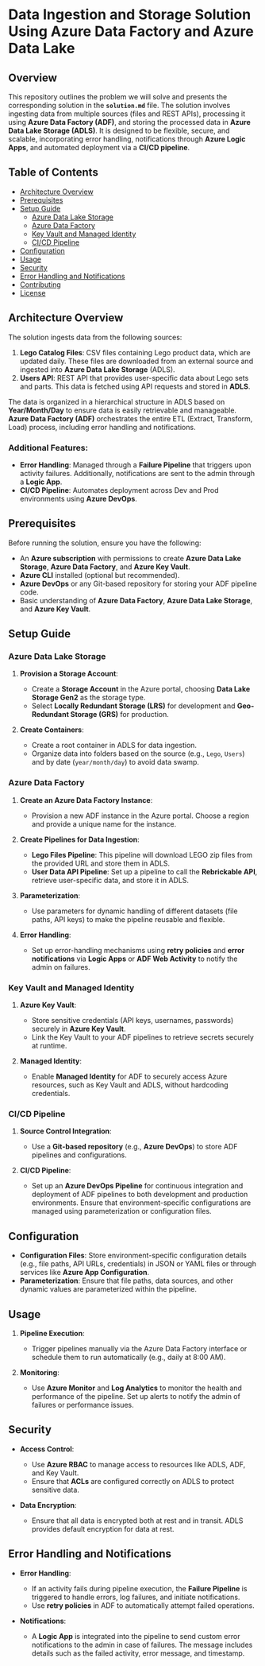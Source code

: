 # Data Ingestion and Storage Solution Using Azure Data Factory and Azure Data Lake

## Overview
This repository outlines the problem we will solve and presents the corresponding solution in the **`solution.md`** file. The solution involves ingesting data from multiple sources (files and REST APIs), processing it using **Azure Data Factory (ADF)**, and storing the processed data in **Azure Data Lake Storage (ADLS)**. It is designed to be flexible, secure, and scalable, incorporating error handling, notifications through **Azure Logic Apps**, and automated deployment via a **CI/CD pipeline**.


## Table of Contents

- [Architecture Overview](#architecture-overview)
- [Prerequisites](#prerequisites)
- [Setup Guide](#setup-guide)
  - [Azure Data Lake Storage](#azure-data-lake-storage)
  - [Azure Data Factory](#azure-data-factory)
  - [Key Vault and Managed Identity](#key-vault-and-managed-identity)
  - [CI/CD Pipeline](#ci-cd-pipeline)
- [Configuration](#configuration)
- [Usage](#usage)
- [Security](#security)
- [Error Handling and Notifications](#error-handling-and-notifications)
- [Contributing](#contributing)
- [License](#license)

## Architecture Overview

The solution ingests data from the following sources:
1. **Lego Catalog Files**: CSV files containing Lego product data, which are updated daily. These files are downloaded from an external source and ingested into **Azure Data Lake Storage** (ADLS).
2. **Users API**: REST API that provides user-specific data about Lego sets and parts. This data is fetched using API requests and stored in **ADLS**.

The data is organized in a hierarchical structure in ADLS based on **Year/Month/Day** to ensure data is easily retrievable and manageable. **Azure Data Factory (ADF)** orchestrates the entire ETL (Extract, Transform, Load) process, including error handling and notifications.

### Additional Features:
- **Error Handling**: Managed through a **Failure Pipeline** that triggers upon activity failures. Additionally, notifications are sent to the admin through a **Logic App**.
- **CI/CD Pipeline**: Automates deployment across Dev and Prod environments using **Azure DevOps**.

## Prerequisites

Before running the solution, ensure you have the following:
- An **Azure subscription** with permissions to create **Azure Data Lake Storage**, **Azure Data Factory**, and **Azure Key Vault**.
- **Azure CLI** installed (optional but recommended).
- **Azure DevOps** or any Git-based repository for storing your ADF pipeline code.
- Basic understanding of **Azure Data Factory**, **Azure Data Lake Storage**, and **Azure Key Vault**.

## Setup Guide

### Azure Data Lake Storage

1. **Provision a Storage Account**:
   - Create a **Storage Account** in the Azure portal, choosing **Data Lake Storage Gen2** as the storage type.
   - Select **Locally Redundant Storage (LRS)** for development and **Geo-Redundant Storage (GRS)** for production.

2. **Create Containers**:
   - Create a root container in ADLS for data ingestion.
   - Organize data into folders based on the source (e.g., `Lego`, `Users`) and by date (`year/month/day`) to avoid data swamp.

### Azure Data Factory

1. **Create an Azure Data Factory Instance**:
   - Provision a new ADF instance in the Azure portal. Choose a region and provide a unique name for the instance.

2. **Create Pipelines for Data Ingestion**:
   - **Lego Files Pipeline**: This pipeline will download LEGO zip files from the provided URL and store them in ADLS.
   - **User Data API Pipeline**: Set up a pipeline to call the **Rebrickable API**, retrieve user-specific data, and store it in ADLS.

3. **Parameterization**:
   - Use parameters for dynamic handling of different datasets (file paths, API keys) to make the pipeline reusable and flexible.

4. **Error Handling**:
   - Set up error-handling mechanisms using **retry policies** and **error notifications** via **Logic Apps** or **ADF Web Activity** to notify the admin on failures.

### Key Vault and Managed Identity

1. **Azure Key Vault**:
   - Store sensitive credentials (API keys, usernames, passwords) securely in **Azure Key Vault**.
   - Link the Key Vault to your ADF pipelines to retrieve secrets securely at runtime.

2. **Managed Identity**:
   - Enable **Managed Identity** for ADF to securely access Azure resources, such as Key Vault and ADLS, without hardcoding credentials.

### CI/CD Pipeline

1. **Source Control Integration**:
   - Use a **Git-based repository** (e.g., **Azure DevOps**) to store ADF pipelines and configurations.

2. **CI/CD Pipeline**:
   - Set up an **Azure DevOps Pipeline** for continuous integration and deployment of ADF pipelines to both development and production environments. Ensure that environment-specific configurations are managed using parameterization or configuration files.

## Configuration

- **Configuration Files**: Store environment-specific configuration details (e.g., file paths, API URLs, credentials) in JSON or YAML files or through services like **Azure App Configuration**.
- **Parameterization**: Ensure that file paths, data sources, and other dynamic values are parameterized within the pipeline.

## Usage

1. **Pipeline Execution**:
   - Trigger pipelines manually via the Azure Data Factory interface or schedule them to run automatically (e.g., daily at 8:00 AM).
   
2. **Monitoring**:
   - Use **Azure Monitor** and **Log Analytics** to monitor the health and performance of the pipeline. Set up alerts to notify the admin of failures or performance issues.

## Security

- **Access Control**:
   - Use **Azure RBAC** to manage access to resources like ADLS, ADF, and Key Vault.
   - Ensure that **ACLs** are configured correctly on ADLS to protect sensitive data.

- **Data Encryption**:
   - Ensure that all data is encrypted both at rest and in transit. ADLS provides default encryption for data at rest.

## Error Handling and Notifications

- **Error Handling**:
   - If an activity fails during pipeline execution, the **Failure Pipeline** is triggered to handle errors, log failures, and initiate notifications.
   - Use **retry policies** in ADF to automatically attempt failed operations.

- **Notifications**:
   - A **Logic App** is integrated into the pipeline to send custom error notifications to the admin in case of failures. The message includes details such as the failed activity, error message, and timestamp.
